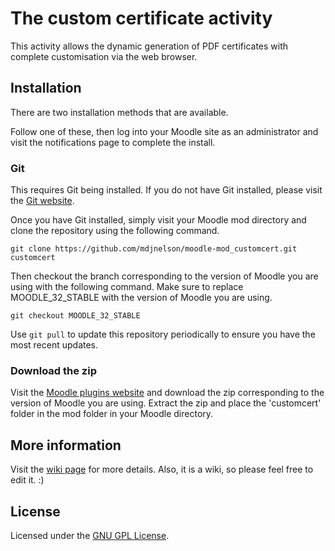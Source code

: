 # The custom certificate activity

This activity allows the dynamic generation of PDF certificates with complete customisation via the web browser.

## Installation

There are two installation methods that are available. 

Follow one of these, then log into your Moodle site as an administrator and visit the notifications page to complete the install.

### Git

This requires Git being installed. If you do not have Git installed, please visit the [Git website](https://git-scm.com/downloads "Git website").

Once you have Git installed, simply visit your Moodle mod directory and clone the repository using the following command.

```
git clone https://github.com/mdjnelson/moodle-mod_customcert.git customcert
```

Then checkout the branch corresponding to the version of Moodle you are using with the following command. Make sure to replace MOODLE_32_STABLE with the version of Moodle you are using.

```
git checkout MOODLE_32_STABLE
```

Use `git pull` to update this repository periodically to ensure you have the most recent updates.

### Download the zip

Visit the [Moodle plugins website](https://moodle.org/plugins/mod_customcert "Moodle plugins website") and download the zip corresponding to the version of Moodle you are using. Extract the zip and place the 'customcert' folder in the mod folder in your Moodle directory.

## More information

Visit the [wiki page](https://docs.moodle.org/en/Custom_certificate_module "Wiki page") for more details. Also, it is a wiki, so please feel free to edit it. :)

## License

Licensed under the [GNU GPL License](http://www.gnu.org/copyleft/gpl.html).